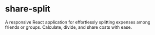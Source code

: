 # share-split
A responsive React application for effortlessly splitting expenses among friends or groups. Calculate, divide, and share costs with ease.
